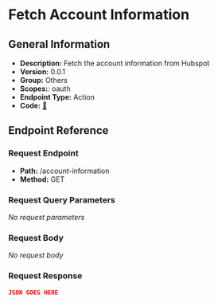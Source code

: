 # Fetch Account Information

## General Information

- **Description:** Fetch the account information from Hubspot
- **Version:** 0.0.1
- **Group:** Others
- **Scopes:**: oauth
- **Endpoint Type:** Action
- **Code:** [🔗](https://github.com/NangoHQ/integration-templates/tree/main/integrations/hubspot/actions/fetch-account-information.ts)

## Endpoint Reference

### Request Endpoint

- **Path:** /account-information
- **Method:** GET

### Request Query Parameters

_No request parameters_

### Request Body

_No request body_

### Request Response

```json
JSON GOES HERE
```
